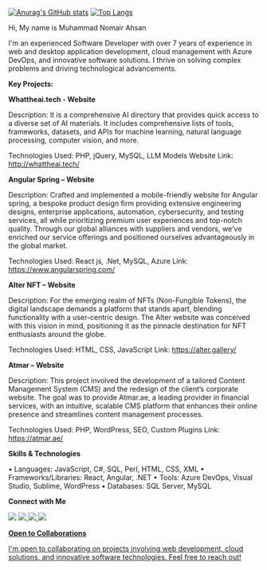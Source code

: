 [![Anurag's GitHub stats](https://github-readme-stats.vercel.app/api?username=muhammadnomair&show_icons=true&theme=dark)](https://github.com/anuraghazra/github-readme-stats)
[![Top Langs](https://github-readme-stats.vercel.app/api/top-langs/?username=muhammadnomair&theme=dark&layout=compact)](https://github.com/anuraghazra/github-readme-stats)

Hi, My name is Muhammad Nomair Ahsan

I'm an experienced Software Developer with over 7 years of experience in web and desktop
application development, cloud management with Azure DevOps, and innovative software
solutions. I thrive on solving complex problems and driving technological advancements.

**Key Projects:**

**Whattheai.tech - Website**

Description: It is a comprehensive AI directory that provides quick access to a diverse set
of AI materials. It includes comprehensive lists of tools, frameworks, datasets, and APIs for
machine learning, natural language processing, computer vision, and more.

Technologies Used: PHP, jQuery, MySQL, LLM Models
Website Link: http://whattheai.tech/

**Angular Spring – Website**

Description:  Crafted and implemented a mobile-friendly website for Angular spring, a bespoke product design firm providing extensive engineering designs, enterprise applications, automation, cybersecurity, and testing services, all while prioritizing premium user experiences and top-notch quality. Through our global alliances with suppliers and vendors, we've enriched our service offerings and positioned ourselves advantageously in the global market.

Technologies Used:  React js, .Net, MySQL, Azure
Link:  https://www.angularspring.com/

**Alter NFT – Website**

Description: For the emerging realm of NFTs (Non-Fungible Tokens), the digital landscape demands a platform that stands apart, blending functionality with a user-centric design. The Alter website was conceived with this vision in mind, positioning it as the pinnacle destination for NFT enthusiasts around the globe.

Technologies Used: HTML, CSS, JavaScript
Link:  https://alter.gallery/

**Atmar – Website**

Description: This project involved the development of a tailored Content Management System (CMS) and the redesign of the client’s corporate website. The goal was to provide Atmar.ae, a leading provider in financial services, with an intuitive, scalable CMS platform that enhances their online presence and streamlines content management processes.

Technologies Used: PHP, WordPress, SEO, Custom Plugins
Link: https://atmar.ae/


**Skills & Technologies**

• Languages: JavaScript, C#, SQL, Perl, HTML, CSS, XML
• Frameworks/Libraries: React, Angular, .NET
• Tools: Azure DevOps, Visual Studio, Sublime, WordPress
• Databases: SQL Server, MySQL

**Connect with Me**

<a href="https://www.linkedin.com/in/nomair45/" ><img src="https://img.shields.io/badge/LinkedIn-0077B5?style=for-the-badge&logo=linkedin&logoColor=white"/></a>
<a href="mailto:muhammadnomairahsan@gmail.com" ><img src="https://img.shields.io/badge/Gmail-D14836?style=for-the-badge&logo=gmail&logoColor=white"/>
<a href="https://www.facebook.com/nomair45/" ><img src="https://img.shields.io/badge/Facebook-1877F2?style=for-the-badge&logo=facebook&logoColor=white"/>
<a href="https://wa.me/+923217112178" ><img src="https://img.shields.io/badge/WhatsApp-25D366?style=for-the-badge&logo=whatsapp&logoColor=white"/>


**Open to Collaborations**

I'm open to collaborating on projects involving web development, cloud solutions, and
innovative software technologies. Feel free to reach out!
